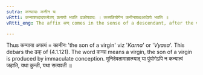 ```yaml
---
sutra: कन्यायाः कनीन च
vRtti: कन्याशब्दादपत्येऽण् प्रत्ययो भवति ढकोपवादः । तत्सन्नियोगेन कनीनशब्दआदेशो भवति ॥
vRtti_eng: The affix अण् comes in the sense of a descendant, after the word कन्या, and when this affix is added, कनीन is the substitute of '_Kanya_'.

---
```

Thus कन्याया अपत्यं = कानीनः 'the son of a virgin' viz '_Karna_' or '_Vyasa_'. This debars the ढक् of (4.1.121). The word कन्या means a virgin, the son of a virgin is produced by immaculate conception. मुनिदेवतामाहात्म्याद् या पुंयोगेऽपि न कन्यात्वं जहाति, यथा कुन्ती, यथा सत्यवती ॥